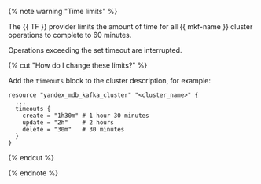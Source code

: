 {% note warning "Time limits" %}

The {{ TF }} provider limits the amount of time for all {{ mkf-name }} cluster operations to complete to 60 minutes.

Operations exceeding the set timeout are interrupted.

{% cut "How do I change these limits?" %}

Add the `timeouts` block to the cluster description, for example:

```hcl
resource "yandex_mdb_kafka_cluster" "<cluster_name>" {
  ...
  timeouts {
    create = "1h30m" # 1 hour 30 minutes
    update = "2h"    # 2 hours
    delete = "30m"   # 30 minutes
  }
}
```

{% endcut %}

{% endnote %}

